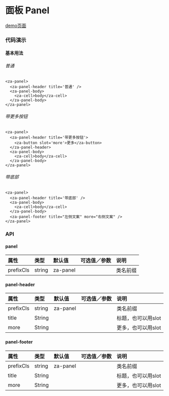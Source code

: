 # 面板 Panel

[demo页面](https://zhongantecheng.github.io/zarm-vue/#/panel)

### 代码演示

#### 基本用法

###### 普通
```vue
<za-panel>
  <za-panel-header title='普通' />
  <za-panel-body>
    <za-cell>body</za-cell>
  </za-panel-body>
</za-panel>
```

###### 带更多按钮
```vue
<za-panel>
  <za-panel-header title='带更多按钮'>
    <za-button slot='more'>更多</za-button>
  </za-panel-header>
  <za-panel-body>
    <za-cell>body</za-cell>
  </za-panel-body>
</za-panel>

```

###### 带底部
```vue
<za-panel>
  <za-panel-header title='带底部' />
  <za-panel-body>
    <za-cell>body</za-cell>
  </za-panel-body>
  <za-panel-footer title="左侧文案" more="右侧文案" />
</za-panel>
```


### API

#### panel

| 属性 | 类型 | 默认值 | 可选值／参数 | 说明 |
| :--- | :--- | :--- | :--- | :--- |
| prefixCls | string | za-panel | | 类名前缀 |


#### panel-header

| 属性 | 类型 | 默认值 | 可选值／参数 | 说明 |
| :--- | :--- | :--- | :--- | :--- |
| prefixCls | string | za-panel | | 类名前缀 |
| title | String | | | 标题，也可以用slot |
| more | String | | | 更多，也可以用slot |


#### panel-footer

| 属性 | 类型 | 默认值 | 可选值／参数 | 说明 |
| :--- | :--- | :--- | :--- | :--- |
| prefixCls | string | za-panel | | 类名前缀 |
| title | String | | | 标题，也可以用slot |
| more | String | | | 更多，也可以用slot |
